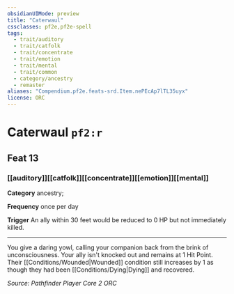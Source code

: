 ```yaml
---
obsidianUIMode: preview
title: "Caterwaul"
cssclasses: pf2e,pf2e-spell
tags:
  - trait/auditory
  - trait/catfolk
  - trait/concentrate
  - trait/emotion
  - trait/mental
  - trait/common
  - category/ancestry
  - remaster
aliases: "Compendium.pf2e.feats-srd.Item.nePEcAp7lTL35uyx"
license: ORC
---
```

# Caterwaul `pf2:r`
## Feat 13
### [[auditory]][[catfolk]][[concentrate]][[emotion]][[mental]]

**Category** ancestry; 




**Frequency** once per day

**Trigger** An ally within 30 feet would be reduced to 0 HP but not immediately killed.

* * *

You give a daring yowl, calling your companion back from the brink of unconsciousness. Your ally isn't knocked out and remains at 1 Hit Point. Their [[Conditions/Wounded|Wounded]] condition still increases by 1 as though they had been [[Conditions/Dying|Dying]] and recovered.

*Source: Pathfinder Player Core 2*
*ORC*